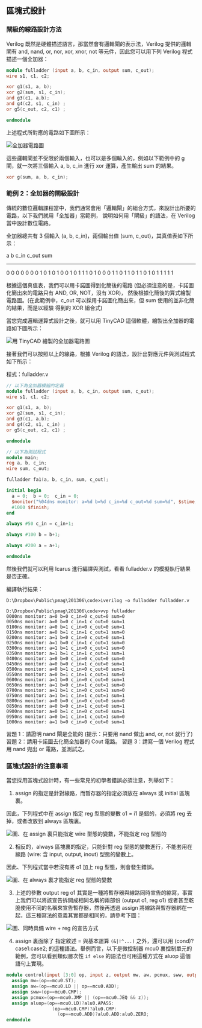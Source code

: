 ## 區塊式設計

### 閘級的線路設計方法

Verilog 既然是硬體描述語言，那當然會有邏輯閘的表示法，Verilog 提供的邏輯閘有 and, nand, or, nor, xor, xnor, not 
等元件，因此您可以用下列 Verilog 程式描述一個全加器：

```verilog
module fulladder (input a, b, c_in, output sum, c_out);
wire s1, c1, c2;

xor g1(s1, a, b);
xor g2(sum, s1, c_in);
and g3(c1, a,b);
and g4(c2, s1, c_in) ;
or g5(c_out, c2, c1) ;

endmodule
```

上述程式所對應的電路如下圖所示：

![全加器電路圖](../img/FullAdder.jpg)

這些邏輯閘並不受限於兩個輸入，也可以是多個輸入的，例如以下範例中的 g 閘，就一次將三個輸入 a, b, c_in 進行 xor 
運算，產生輸出 sum 的結果。

```verilog
xor g(sum, a, b, c_in);
```

### 範例 2：全加器的閘級設計

傳統的數位邏輯課程當中，我們通常會用「邏輯閘」的組合方式，來設計出所要的電路，以下我們就用「全加器」當範例，
說明如何用「閘級」的語法，在 Verilog 當中設計數位電路。

全加器總共有 3 個輸入 (a, b, c_in)，兩個輸出值 (sum, c_out)，其真值表如下所示：

a   b   c_in    c_out    sum
--- --- -----   ------  -------
0   0   0       0       0
0   0   1       0       1
0   1   0       0       1
0   1   1       1       0
1   0   0       0       1
1   0   1       1       0
1   1   0       1       0
1   1   1       1       1

根據這個真值表，我們可以用卡諾圖得到化簡後的電路 (但必須注意的是，卡諾圖化簡出來的電路只有 AND, OR, NOT，沒有 XOR)，
然後根據化簡後的算式繪製電路圖。(在此範例中，c_out 可以採用卡諾圖化簡出來，但 sum 使用的並非化簡的結果，而是以經驗
得到的 XOR 組合式)

當您完成邏輯運算式設計之後，就可以用 TinyCAD 這個軟體，繪製出全加器的電路如下圖所示：

![用 TinyCAD 繪製的全加器電路圖](../img/FullAdder.jpg)

接著我們可以按照以上的線路，根據 Verilog 的語法，設計出對應元件與測試程式如下所示：

程式：fulladder.v

```verilog
// 以下為全加器模組的定義
module fulladder (input a, b, c_in, output sum, c_out);
wire s1, c1, c2;

xor g1(s1, a, b);
xor g2(sum, s1, c_in);
and g3(c1, a,b);
and g4(c2, s1, c_in) ;
or g5(c_out, c2, c1) ;

endmodule

// 以下為測試程式
module main;
reg a, b, c_in;
wire sum, c_out;

fulladder fa1(a, b, c_in, sum, c_out);

initial begin
  a = 0;  b = 0;  c_in = 0;
  $monitor("%04dns monitor: a=%d b=%d c_in=%d c_out=%d sum=%d", $stime, a, b, c_in, c_out, sum);
  #1000 $finish;
end

always #50 c_in = c_in+1;

always #100 b = b+1;

always #200 a = a+1;

endmodule

```

然後我們就可以利用 Icarus 進行編譯與測試，看看 fulladder.v 的模擬執行結果是否正確。

編譯執行結果：

```
D:\Dropbox\Public\pmag\201306\code>iverilog -o fulladder fulladder.v

D:\Dropbox\Public\pmag\201306\code>vvp fulladder
0000ns monitor: a=0 b=0 c_in=0 c_out=0 sum=0
0050ns monitor: a=0 b=0 c_in=1 c_out=0 sum=1
0100ns monitor: a=0 b=1 c_in=0 c_out=0 sum=1
0150ns monitor: a=0 b=1 c_in=1 c_out=1 sum=0
0200ns monitor: a=1 b=0 c_in=0 c_out=0 sum=1
0250ns monitor: a=1 b=0 c_in=1 c_out=1 sum=0
0300ns monitor: a=1 b=1 c_in=0 c_out=1 sum=0
0350ns monitor: a=1 b=1 c_in=1 c_out=1 sum=1
0400ns monitor: a=0 b=0 c_in=0 c_out=0 sum=0
0450ns monitor: a=0 b=0 c_in=1 c_out=0 sum=1
0500ns monitor: a=0 b=1 c_in=0 c_out=0 sum=1
0550ns monitor: a=0 b=1 c_in=1 c_out=1 sum=0
0600ns monitor: a=1 b=0 c_in=0 c_out=0 sum=1
0650ns monitor: a=1 b=0 c_in=1 c_out=1 sum=0
0700ns monitor: a=1 b=1 c_in=0 c_out=1 sum=0
0750ns monitor: a=1 b=1 c_in=1 c_out=1 sum=1
0800ns monitor: a=0 b=0 c_in=0 c_out=0 sum=0
0850ns monitor: a=0 b=0 c_in=1 c_out=0 sum=1
0900ns monitor: a=0 b=1 c_in=0 c_out=0 sum=1
0950ns monitor: a=0 b=1 c_in=1 c_out=1 sum=0
1000ns monitor: a=1 b=0 c_in=0 c_out=0 sum=1
```

習題 1：請證明 nand 閘是全能的 (提示：只要用 nand 做出 and, or, not 就行了)
習題 2：請用卡諾圖去化簡全加器的 Cout 電路。
習題 3：請寫一個 Verilog 程式用 nand 兜出 or 電路，並測試之。

### 區塊式設計的注意事項

當您採用區塊式設計時，有一些常見的初學者錯誤必須注意，列舉如下：

1. assign 的指定是針對線路，而暫存器的指定必須放在 always 或 initial 區塊裏。

因此，下列程式中在 assign 指定 reg 型態的變數 o1 = i1 是錯的，必須將 reg 去掉，或者改放到 always 區塊裏。

![圖、在 assign 裏只能指定 wire 型態的變數，不能指定 reg 型態的](../img/error1.jpg)

2. 相反的，always 區塊裏的指定，只能針對 reg 型態的變數進行，不能套用在線路 (wire: 含 input, output, inout) 型態的變數上。

因此、下列程式當中若沒有將 o1 加上 reg 型態，則會發生錯誤。

![圖、在 always 裏才能指定 reg 型態的變數](../img/error2.jpg)

3. 上述的參數 output reg o1 其實是一種將暫存器與線路同時宣告的縮寫，事實上我們可以將該宣告拆開成相同名稱的兩部份 (output o1, reg o1) 或者甚至乾脆使用不同的名稱來宣告暫存器，然後再透過 assign 將線路與暫存器綁在一起，這三種寫法的意義其實都是相同的，請參考下圖：

![圖、同時具備 wire + reg 的宣告方式](../img/regparameter3style.jpg)

4. assign 裏面除了 指定敘述 = 與基本運算 `(&|!^...)` 之外，還可以用 (cond)?case1:case2; 的這種語法。舉例而言，以下是微控制器 mcu0 裏控制單元的範例，您可以看到類似層次性 `if else` 的語法也可用這種方式在 aluop 這個語句上實現。

```verilog
module control(input [3:0] op, input z, output mw, aw, pcmux, sww, output [3:0] aluop);
  assign mw=(op==mcu0.ST);
  assign aw=(op==mcu0.LD || op==mcu0.ADD);
  assign sww=(op==mcu0.CMP);
  assign pcmux=(op==mcu0.JMP || (op==mcu0.JEQ && z));
  assign aluop=(op==mcu0.LD)?alu0.APASS:
				 (op==mcu0.CMP)?alu0.CMP:
                   (op==mcu0.ADD)?alu0.ADD:alu0.ZERO;
endmodule
```

